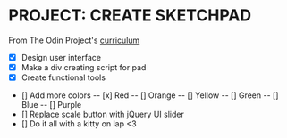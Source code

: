 # <strong>PROJECT: CREATE SKETCHPAD</strong>

From The Odin Project's [curriculum](https://www.theodinproject.com/courses/web-development-101/lessons/javascript-and-jquery)

- [x] Design user interface
- [x] Make a div creating script for pad
- [x] Create functional tools 
- [] Add more colors
-- [x] Red
-- [] Orange
-- [] Yellow
-- [] Green 
-- [] Blue 
-- [] Purple
- [] Replace scale button with jQuery UI slider
- [] Do it all with a kitty on lap <3 
